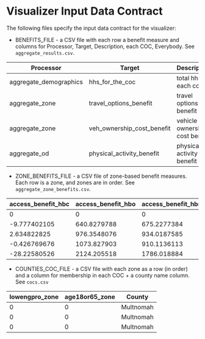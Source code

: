 # Visualizer Input Data Contract

The following files specify the input data contract for the visualizer:

  - BENEFITS_FILE - a CSV file with each row a benefit measure and columns for Processor, Target, Description, each COC, Everybody.  See `aggregate_results.csv`.
  
| Processor              | Target                     | Description                    | coc_ext_lowengpro | coc_ext_age18or65 | everybody    |
|------------------------|----------------------------|--------------------------------|-------------------|-------------------|--------------|
| aggregate_demographics | hhs_for_the_coc            | total hhs for each coc         | 41539       | 631411      | 1189040  |
| aggregate_zone         | travel_options_benefit     | travel options benefit         | 21712843       | 369077215       | 674153738  |
| aggregate_zone         | veh_ownership_cost_benefit | vehicle ownership cost benefit | 6089       | -274529      | -276373 |
| aggregate_od           | physical_activity_benefit  | physical activity benefit      | -717    | -12533     | -23838 |

  - ZONE_BENEFITS_FILE - a CSV file of zone-based benefit measures.  Each row is a zone, and zones are in order.  See `aggregate_zone_benefits.csv`.
 
 | access_benefit_hbc | access_benefit_hbo | access_benefit_hbr | access_benefit_hbs | access_benefit_hbw | access_benefit_nhbnw | access_benefit_nhbw | access_benefit_sch | travel_options_benefit |
|--------------------|--------------------|--------------------|--------------------|--------------------|----------------------|---------------------|--------------------|------------------------|
| 0                  | 0                  | 0                  | 0                  | 0                  | 0                    | 0                   | 0                  | 0                      |
| -9.777402105       | 640.8279788        | 675.2277384        | 379.3699471        | 336.2980021        | 131452.1726          | 111.5441305         | 3.953275123        | 133589.6163            |
| 2.634822825        | 976.3548076        | 934.0187585        | 694.4114082        | 373.8674394        | -112663.2608         | 189.6223647         | 22.12307884        | -109470.2281           |
| -0.426769676       | 1073.827903        | 910.1136113        | 654.2042721        | 781.1778018        | 127664.4209          | 166.3176037         | -12.02121191       | 131237.6141            |
| -28.22580526       | 2124.205518        | 1786.018884        | 1175.625051        | 1679.898238        | 511470.8777          | 334.2504754         | -31.6707784        | 518510.9793            |
  
  - COUNTIES_COC_FILE - a CSV file with each zone as a row (in order) and a column for membership in each COC + a county name column.  See `cocs.csv`
  
| lowengpro_zone | age18or65_zone | County    |
|----------------|----------------|-----------|
| 0              | 0              | Multnomah |
| 0              | 0              | Multnomah |
| 0              | 0              | Multnomah |
  
